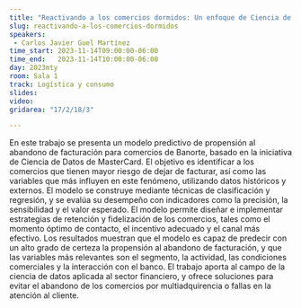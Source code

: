 ```yaml
---
title: "Reactivando a los comercios dormidos: Un enfoque de Ciencia de Datos basado en la plataforma analítica de MasterCard"
slug: reactivando-a-los-comercios-dormidos
speakers:
 - Carlos Javier Guel Martínez
time_start: 2023-11-14T09:00:00-06:00
time_end:   2023-11-14T10:00:00-06:00
day: 2023mty
room: Sala 1 
track: Logística y consumo
slides: 
video: 
gridarea: "17/2/18/3"

---
```


En este trabajo se presenta un modelo predictivo de propensión al abandono de facturación para comercios de Banorte, basado en la iniciativa de Ciencia de Datos de MasterCard. El objetivo es identificar a los comercios que tienen mayor riesgo de dejar de facturar, así como las variables que más influyen en este fenómeno, utilizando datos históricos y externos. El modelo se construye mediante técnicas de clasificación y regresión, y se evalúa su desempeño con indicadores como la precisión, la sensibilidad y el valor esperado. El modelo permite diseñar e implementar estrategias de retención y fidelización de los comercios, tales como el momento óptimo de contacto, el incentivo adecuado y el canal más efectivo. Los resultados muestran que el modelo es capaz de predecir con un alto grado de certeza la propensión al abandono de facturación, y que las variables más relevantes son el segmento, la actividad, las condiciones comerciales y la interacción con el banco. El trabajo aporta al campo de la ciencia de datos aplicada al sector financiero, y ofrece soluciones para evitar el abandono de los comercios por multiadquirencia o fallas en la atención al cliente.


